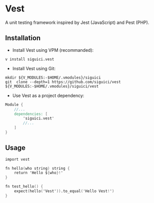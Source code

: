 # Vest

A unit testing framework inspired by Jest (JavaScript) and Pest (PHP).

## Installation

- Install Vest using VPM (recommanded):

```shell
v install siguici.vest
```

- Install Vest using Git:

```shell
mkdir ${V_MODULES:-$HOME/.vmodules}/siguici
git  clone --depth=1 https://github.com/siguici/vest ${V_MODULES:-$HOME/.vmodules}/siguici/vest
```

- Use Vest as a project dependency:

```v
Module {
    //...
	dependencies: [
        'siguici.vest'
        //...
    ]
}

```

## Usage

```v
import vest

fn hello(who string) string {
    return 'Hello ${who}!'
}

fn test_hello() {
    expect(hello('Vest')).to_equal('Hello Vest!')
}
```
